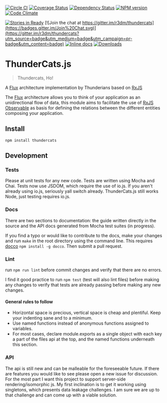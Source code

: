 [![Circle CI](https://circleci.com/gh/r3dm/thundercats.svg?style=svg)](https://circleci.com/gh/r3dm/thundercats)
[![Coverage Status](https://coveralls.io/repos/r3dm/thundercats/badge.svg)](https://coveralls.io/r/r3dm/thundercats)
[![Dependency Status](https://gemnasium.com/r3dm/thundercats.svg)](https://gemnasium.com/r3dm/thundercats)
[![NPM version](http://img.shields.io/npm/v/thundercats.svg)](https://npmjs.org/package/thundercats)
[![Code Climate](https://codeclimate.com/github/r3dm/thundercats/badges/gpa.svg)](https://codeclimate.com/github/r3dm/thundercats)

[![Stories in Ready](https://badge.waffle.io/r3dm/thundercats.png?label=ready&title=Ready)](https://waffle.io/r3dm/thundercats)
[![Join the chat at https://gitter.im/r3dm/thundercats](https://badges.gitter.im/Join%20Chat.svg)](https://gitter.im/r3dm/thundercats?utm_source=badge&utm_medium=badge&utm_campaign=pr-badge&utm_content=badge)
[![Inline docs](http://inch-ci.org/github/r3dm/thundercats.svg?branch=master)](http://inch-ci.org/github/r3dm/thundercats)
[![Downloads](http://img.shields.io/npm/dm/thundercats.svg)](https://npmjs.org/package/thundercats)
# ThunderCats.js

> Thundercats, Ho!

A [Flux](https://github.com/facebook/flux/) architecture implementation by
Thunderians based on [RxJS](https://github.com/Reactive-Extensions/RxJS)

The [Flux](https://github.com/facebook/flux/) architecture allows you to think
of your application as an unidirectional flow of data, this module aims to
facilitate the use of
[RxJS Observable](https://github.com/Reactive-Extensions/RxJS/blob/master/doc/api/core/observable.md)
as basis for defining the relations between the different entities composing
your application.

## Install

```
npm install thundercats
```

## Development

### Tests
Please at unit tests for any new code. Tests are written using Mocha and Chai.
Tests now use JSDOM, which require the use of io.js. If you aren't already using
io.js, seriously yall switch already. ThunderCats.js still works Node, just
testing requires io.js.

### Docs

There are two sections to documentation: the guide written directly in the
source and the API docs generated from Mocha test suites (in progress).

If you find a typo or would like to contribute to the docs, make your changes
and run `make` in the root directory using the command line. This requires
[docco](https://jashkenas.github.io/docco/) `npm install -g docco`. Then submit
a pull request.

### Lint

run `npm run lint` before commit changes and verify that there are no errors.

I find it good practice to run `npm test` (test will also lint files) before
making any changes to verify that tests are already passing before making any
new changes.

#### General rules to follow

* Horizontal space is precious, vertical space is cheap and plentiful. Keep your
indenting sane and to a minimum.
* Use named functions instead of anonymous functions assigned to variables.
* For most cases, declare module.exports as a single object with each key a part
of the files api at the top, and the named functions underneath this section.

### API

The api is still new and can be malleable for the foreseeable future. If there
are features you would like to see please open a new issue for discussion.
For the most part I want this project to support server-side
rendering/isomorphic js. My first inclination is to get it working using
singletons, which presents data leakage challenges. I am sure we are up to that
challenge and can come up with a viable solution.
